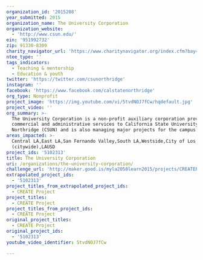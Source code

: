 ```yaml
---
organization_id: '2015208'
year_submitted: 2015
organization_name: The University Corporation
organization_website:
  - 'http://www.csun.edu/'
ein: '951992732'
zip: 91330-8309
charity_navigator_url: 'https://www.charitynavigator.org/index.cfm?bay=search.profile&ein=951992732'
ntee_type: ''
tags_indicators:
  - Teaching & mentorship
  - Education & youth
twitter: 'https://twitter.com/csunorthridge'
instagram: ''
facebook: 'https://www.facebook.com/calstatenorthridge'
org_type: Nonprofit
project_image: 'https://img.youtube.com/vi/5tvdNOJ7fCw/hqdefault.jpg'
project_video: ''
org_summary: >-
  The University Corporation is a non-profit auxiliary corporation providing
  commercial and administrative services to California State University,
  Northridge (CSUN) and is also managing major projects for the campus.
areas_impacted: >-
  Central LA,East LA,San Fernando Valley,South LA,Westside,City of Los Angeles
  (citywide),LAUSD
project_ids: '5102313'
title: The University Corporation
uri: /organizations/the-university-corporation/
challenge_url: 'http://maker.good.is/myla2050learn2015/projects/CREATEProject.html'
extrapolated_project_ids:
  - '5102313'
project_titles_from_extrapolated_project_ids:
  - CREATE Project
project_titles:
  - CREATE Project
project_titles_from_project_ids:
  - CREATE Project
original_project_titles:
  - CREATE Project
original_project_ids:
  - '5102313'
youtube_video_identifier: 5tvdNOJ7fCw

---
```

